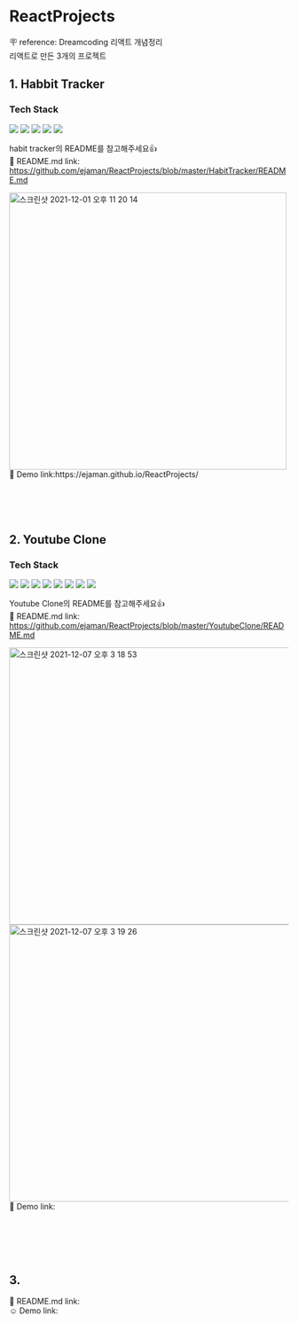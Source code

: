 # ReactProjects
🪧 reference: Dreamcoding 리액트 개념정리<br>
리액트로 만든 3개의 프로젝트 

## 1. Habbit Tracker<br>
### Tech Stack<br>
<img src="https://img.shields.io/badge/React-61DAFB?style=flat&logo=React&logoColor=white"/> <img src="https://img.shields.io/badge/JavaScript-F7DF1E?style=flat&logo=JavaScript&logoColor=white"/> <img src="https://img.shields.io/badge/Yarn-2C8EBB?style=flat&logo=Yarn&logoColor=white"/> <img src="https://img.shields.io/badge/HTML5-E34F26?style=flat&logo=HTML5&logoColor=white"/> <img src="https://img.shields.io/badge/CSS3-1572B6?style=flat&logo=CSS3&logoColor=white"/>

habit tracker의 README를 참고해주세요👍<br>
🔗 README.md link: https://github.com/ejaman/ReactProjects/blob/master/HabitTracker/README.md<br>

<img width="500" height="500" alt="스크린샷 2021-12-01 오후 11 20 14" src="https://user-images.githubusercontent.com/82802784/144975861-bf57855c-3790-4933-abde-d648aed07f74.png">
🔗 Demo link:https://ejaman.github.io/ReactProjects/<br>
<br><br><br><br>

## 2. Youtube Clone<br>
### Tech Stack<br>
<img src="https://img.shields.io/badge/React-61DAFB?style=flat&logo=React&logoColor=white"/> <img src="https://img.shields.io/badge/Youtube API-FF0000?style=flat&logo=Youtube&logoColor=white"/> <img src="https://img.shields.io/badge/Postman-FF6C37?style=flat&logo=Postman&logoColor=white"/> <img src="https://img.shields.io/badge/JavaScript-F7DF1E?style=flat&logo=JavaScript&logoColor=white"/> <img src="https://img.shields.io/badge/Yarn-2C8EBB?style=flat&logo=Yarn&logoColor=white"/> <img src="https://img.shields.io/badge/HTML5-E34F26?style=flat&logo=HTML5&logoColor=white"/> <img src="https://img.shields.io/badge/CSS3-1572B6?style=flat&logo=CSS3&logoColor=white"/> <img src="https://img.shields.io/badge/PostCSS-DD3A0A?style=flat&logo=PostCSS&logoColor=white"/>

Youtube Clone의 README를 참고해주세요👍<br>
🔗 README.md link: https://github.com/ejaman/ReactProjects/blob/master/YoutubeClone/README.md<br>

<img width="1000" height="500" alt="스크린샷 2021-12-07 오후 3 18 53" src="https://user-images.githubusercontent.com/82802784/144976980-616ebfe2-e8d8-44e3-aaf7-5e0ebb8d1f0c.png">
<img width="1000" height="500" alt="스크린샷 2021-12-07 오후 3 19 26" src="https://user-images.githubusercontent.com/82802784/144976951-501037e3-ddda-41cc-9e82-a454b69557bf.png">
🔗 Demo link:<br>

<br><br><br><br>


## 3. 
🔗 README.md link: <br>
☺️ Demo link:
